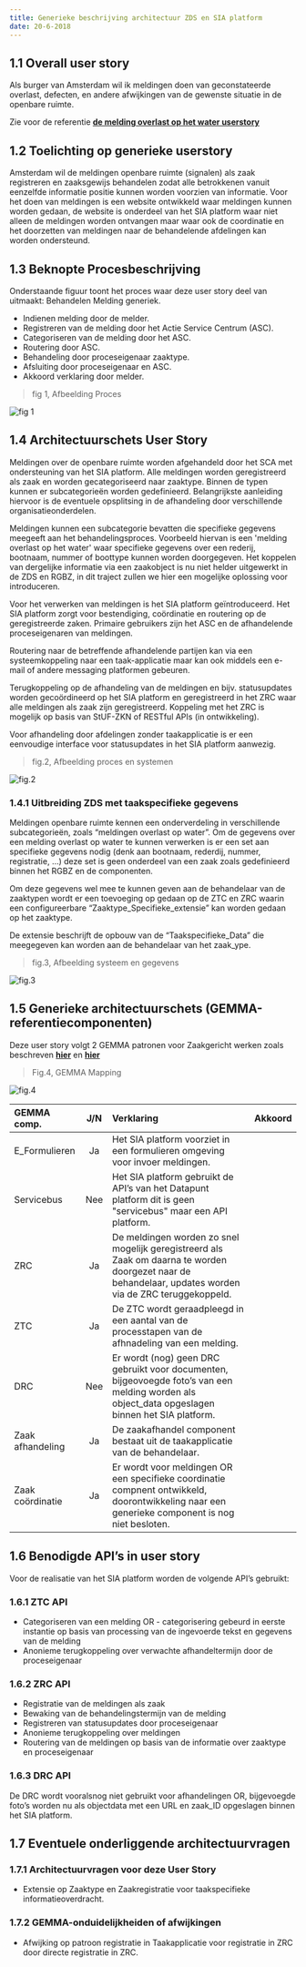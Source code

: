 ```yaml
---
title: Generieke beschrijving architectuur ZDS en SIA platform
date: 20-6-2018
---
```


## 1.1  Overall user story

Als burger van Amsterdam wil ik meldingen doen van geconstateerde overlast,
defecten, en andere afwijkingen van de gewenste situatie in de openbare ruimte.

Zie voor de referentie
**[de melding overlast op het water userstory](https://github.com/VNG-Realisatie/gemma-zaken/issues/39)**

## 1.2  Toelichting op generieke userstory

Amsterdam wil de meldingen openbare ruimte (signalen) als zaak registreren en
zaaksgewijs behandelen zodat alle betrokkenen vanuit eenzelfde informatie positie
kunnen worden voorzien van informatie. Voor het doen van meldingen is een
website ontwikkeld waar meldingen kunnen worden gedaan, de website is onderdeel
van het SIA platform waar niet alleen de meldingen worden ontvangen maar waar
ook de coordinatie en het doorzetten van meldingen naar de behandelende
afdelingen kan worden ondersteund.

## 1.3  Beknopte Procesbeschrijving

Onderstaande figuur toont het proces waar deze user story deel van uitmaakt:
Behandelen Melding generiek.

* Indienen melding door de melder.
* Registreren van de melding door het Actie Service Centrum (ASC).
* Categoriseren van de melding door het ASC.
* Routering door ASC.
* Behandeling door proceseigenaar zaaktype.
* Afsluiting door proceseigenaar en ASC.
* Akkoord verklaring door melder.

> fig 1, Afbeelding Proces

![fig 1](./bestanden/amsterdam/Procesflow.png?raw=true)

## 1.4  Architectuurschets User Story

Meldingen over de openbare ruimte worden afgehandeld door het SCA met
ondersteuning van het SIA platform. Alle meldingen worden geregistreerd als
zaak en worden gecategoriseerd naar zaaktype. Binnen de typen kunnen er
subcategorieën worden gedefinieerd. Belangrijkste aanleiding hiervoor is de
eventuele opsplitsing in de afhandeling door verschillende
organisatieonderdelen.

Meldingen kunnen een subcategorie bevatten die specifieke gegevens meegeeft aan
het behandelingsproces. Voorbeeld hiervan is een 'melding overlast op het water'
waar specifieke gegevens over een rederij, bootnaam, nummer of boottype kunnen
worden doorgegeven. Het koppelen van dergelijke informatie via een zaakobject
is nu niet helder uitgewerkt in de ZDS en RGBZ, in dit traject zullen we hier
een mogelijke oplossing voor introduceren.

Voor het verwerken van meldingen is het SIA platform geïntroduceerd. Het SIA
platform zorgt voor bestendiging, coördinatie en routering op de geregistreerde
zaken. Primaire gebruikers zijn het ASC en de afhandelende proceseigenaren van
meldingen.

Routering naar de betreffende afhandelende partijen kan via een
systeemkoppeling naar een taak-applicatie maar kan ook middels een e-mail of
andere messaging platformen gebeuren.

Terugkoppeling op de afhandeling van de meldingen en bijv. statusupdates worden
gecoördineerd op het SIA platform en geregistreerd in het ZRC waar alle
meldingen als zaak zijn geregistreerd. Koppeling met het ZRC is mogelijk op
basis van StUF-ZKN of RESTful APIs (in ontwikkeling).

Voor afhandeling door afdelingen zonder taakapplicatie is er een eenvoudige
interface voor statusupdates in het SIA platform aanwezig.

> fig.2, Afbeelding proces en systemen

![fig.2](./bestanden/amsterdam/Overview_proc_sys_signalen.png?raw=true)

### 1.4.1  Uitbreiding ZDS met taakspecifieke gegevens

Meldingen openbare ruimte kennen een onderverdeling in verschillende
subcategorieën, zoals “meldingen overlast op water”. Om de gegevens over een
melding overlast op water te kunnen verwerken is er een set aan specifieke
gegevens nodig (denk aan bootnaam, rederdij, nummer, registratie, …) deze set
is geen onderdeel van een zaak zoals gedefinieerd binnen het RGBZ en de
componenten.

Om deze gegevens wel mee te kunnen geven aan de behandelaar van de zaaktypen
wordt er een toevoeging op gedaan op de ZTC en ZRC waarin een configureerbare
“Zaaktype_Specifieke_extensie” kan worden gedaan op het zaaktype.

De extensie beschrijft de opbouw van de “Taakspecifieke_Data” die meegegeven
kan worden aan de behandelaar van het zaak_ype.

> fig.3, Afbeelding systeem en gegevens

![fig.3](./bestanden/amsterdam/Overview_proc_sys_obj_signalen.png?raw=true)

## 1.5  Generieke architectuurschets (GEMMA-referentiecomponenten)

Deze user story volgt 2 GEMMA patronen voor Zaakgericht werken zoals beschreven
**[hier](<https://www.gemmaonline.nl/index.php/ZGW_in_GEMMA_2_compleet#Indienen_productaanvraag_via_webformulier>)**
en **[hier](<https://www.gemmaonline.nl/index.php/ZGW_in_GEMMA_2_compleet#Registreren_zaak_vanuit_Zaakafhandelcomponent>)**

> Fig.4, GEMMA Mapping

![fig.4](./bestanden/amsterdam/GEMMA_Mapping.png?raw=true)

|GEMMA comp.       |  J/N  | Verklaring                                        | Akkoord |
|:-----------------|:-----:|:-------------------------------------------------|:------:|
|E_Formulieren   |Ja|Het SIA platform voorziet in een formulieren omgeving voor invoer meldingen. | |
|Servicebus    |Nee|Het SIA platform gebruikt de API’s van het Datapunt platform dit is geen "servicebus" maar een API platform.| |
|ZRC            |Ja|De meldingen worden zo snel mogelijk geregistreerd als Zaak om daarna te worden doorgezet naar de behandelaar, updates worden via de ZRC teruggekoppeld.     | |
|ZTC          |Ja|De ZTC wordt geraadpleegd in een aantal van de processtapen van de afhnadeling van een melding. | |
|DRC| Nee|Er wordt (nog) geen DRC gebruikt voor documenten, bijgeovoegde foto’s van een melding worden als object_data opgeslagen binnen het SIA platform.| |
|Zaak afhandeling|Ja|De zaakafhandel component bestaat uit de taakapplicatie van de behandelaar.| |
|Zaak coördinatie|Ja|Er wordt voor meldingen OR een specifieke coordinatie compnent ontwikkeld, doorontwikkeling naar een generieke component is nog niet besloten.| |

## 1.6  Benodigde API’s in user story

Voor de realisatie van het SIA platform worden de volgende API’s gebruikt:

### 1.6.1 ZTC API

* Categoriseren van een melding OR - categorisering gebeurd in eerste instantie
  op basis van processing van de ingevoerde tekst en gegevens van de melding
* Anonieme terugkoppeling over verwachte afhandeltermijn door de proceseigenaar

### 1.6.2 ZRC API

* Registratie van de meldingen als zaak
* Bewaking van de behandelingstermijn van de melding
* Registreren van statusupdates door proceseigenaar
* Anonieme terugkoppeling over meldingen
* Routering van de meldingen op basis van de informatie over zaaktype en
  proceseigenaar

### 1.6.3 DRC API

De DRC wordt vooralsnog niet gebruikt voor afhandelingen OR, bijgevoegde foto’s
worden nu als objectdata met een URL en zaak_ID opgeslagen binnen het SIA
platform.

## 1.7  Eventuele onderliggende architectuurvragen

### 1.7.1 Architectuurvragen voor deze User Story

* Extensie op Zaaktype en Zaakregistratie voor taakspecifieke
  informatieoverdracht.

### 1.7.2 GEMMA-onduidelijkheiden of afwijkingen

* Afwijking op patroon registratie in Taakapplicatie voor registratie in ZRC
  door directe registratie in ZRC.
